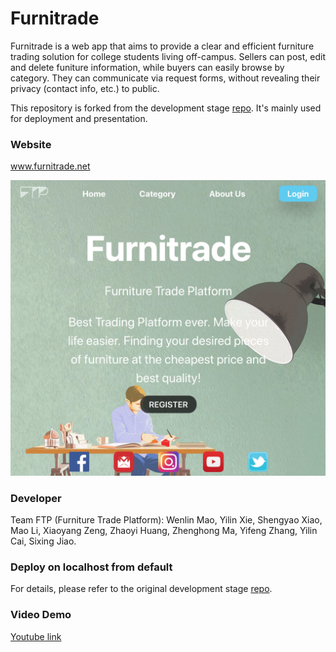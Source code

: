# Furnitrade

Furnitrade is a web app that aims to provide a clear and efficient furniture trading 
solution for college students living off-campus. Sellers can post, edit and delete
funiture information, while buyers can easily browse by category. They can communicate 
via request forms, without revealing their privacy (contact info, etc.) to public.

This repository is forked from the development stage [repo](https://github.com/WenlinMao/Furnitrade).
It's mainly used for deployment and presentation.  

### Website
www.furnitrade.net

![Screen](documentation/FTPSampleSceen.png)

### Developer

Team FTP (Furniture Trade Platform): 
Wenlin Mao, Yilin Xie, Shengyao Xiao, 
Mao Li, Xiaoyang Zeng, Zhaoyi Huang, 
Zhenghong Ma, Yifeng Zhang, Yilin Cai, 
Sixing Jiao.

### Deploy on localhost from default

For details, please refer to the original development stage [repo](https://github.com/WenlinMao/Furnitrade).

### Video Demo
[Youtube link](https://www.youtube.com/watch?v=7hTTqTOZBfY&t=76s) 
